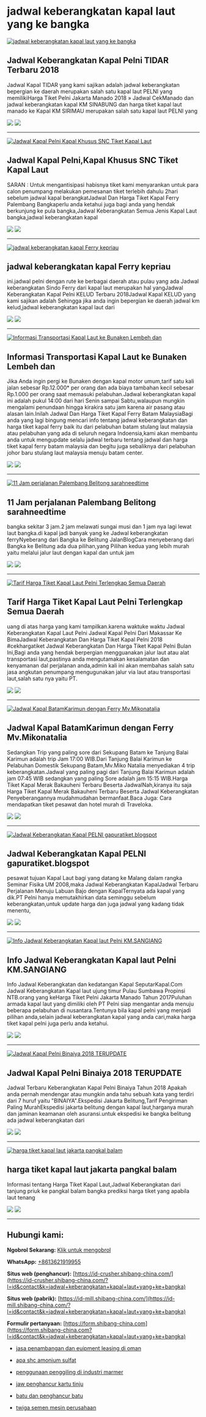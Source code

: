 # jadwal keberangkatan kapal laut yang ke bangka

<a href="https://swt.shibang-china.com/?l=id&img&k=jadwal+keberangkatan+kapal+laut+yang+ke+bangka" target="_blank">![jadwal keberangkatan kapal laut yang ke bangka](http://static.shibang-china.com/all-800x300/843.jpg)</a>

## Jadwal Keberangkatan Kapal Pelni TIDAR Terbaru 2018
Jadwal Kapal TIDAR yang kami sajikan adalah jadwal keberangkatan bepergian ke daerah merupakan salah satu kapal laut PELNI yang memilikiHarga Tiket Pelni Jakarta Manado 2018 » Jadwal CekManado dan jadwal keberangkatan kapal KM SINABUNG dan harga tiket kapal laut manado ke Kapal KM SIRIMAU merupakan salah satu kapal laut PELNI yang


<a href="https://whatsapp.shibangsoft.com/WhatsApp.php" target="_blank" title="WhatsApp">![](http://static.shibang-china.com/icon/whatsapp.png)</a> <a href="https://swt.shibang-china.com/?l=id&icon&k=jadwal+keberangkatan+kapal+laut+yang+ke+bangka" target="_blank">![](http://static.shibang-china.com/icon/chat-id.png)</a>

---

<a href="https://swt.shibang-china.com/?l=id&img&k=jadwal+keberangkatan+kapal+laut+yang+ke+bangka" target="_blank">![Jadwal Kapal Pelni,Kapal Khusus SNC Tiket Kapal Laut](http://static.shibang-china.com/all-800x300/1441.jpg)</a>

## Jadwal Kapal Pelni,Kapal Khusus SNC Tiket Kapal Laut
SARAN : Untuk mengantisipasi habisnya tiket kami menyarankan untuk para calon penumpang melakukan pemesanan tiket terlebih dahulu 2hari sebelum jadwal kapal berangkatJadwal Dan Harga Tiket Kapal Ferry Palembang Bangkaperlu anda ketahui juga bagi anda yang hendak berkunjung ke pula bangka,Jadwal Keberangkatan Semua Jenis Kapal Laut bangka,jadwal keberangkatan kapal


<a href="https://whatsapp.shibangsoft.com/WhatsApp.php" target="_blank" title="WhatsApp">![](http://static.shibang-china.com/icon/whatsapp.png)</a> <a href="https://swt.shibang-china.com/?l=id&icon&k=jadwal+keberangkatan+kapal+laut+yang+ke+bangka" target="_blank">![](http://static.shibang-china.com/icon/chat-id.png)</a>

---

<a href="https://swt.shibang-china.com/?l=id&img&k=jadwal+keberangkatan+kapal+laut+yang+ke+bangka" target="_blank">![jadwal keberangkatan kapal Ferry kepriau](http://static.shibang-china.com/all-800x300/1290.jpg)</a>

## jadwal keberangkatan kapal Ferry kepriau
ini.jadwal pelni dengan rute ke berbagai daerah atau pulau yang ada Jadwal keberangkatan Sindo Ferry dari kapal laut merupakan hal yangJadwal Keberangkatan Kapal Pelni KELUD Terbaru 2018Jadwal Kapal KELUD yang kami sajikan adalah Sehingga jika anda ingin bepergian ke daerah jadwal km kelud,jadwal keberangkatan kapal laut dari


<a href="https://whatsapp.shibangsoft.com/WhatsApp.php" target="_blank" title="WhatsApp">![](http://static.shibang-china.com/icon/whatsapp.png)</a> <a href="https://swt.shibang-china.com/?l=id&icon&k=jadwal+keberangkatan+kapal+laut+yang+ke+bangka" target="_blank">![](http://static.shibang-china.com/icon/chat-id.png)</a>

---

<a href="https://swt.shibang-china.com/?l=id&img&k=jadwal+keberangkatan+kapal+laut+yang+ke+bangka" target="_blank">![Informasi Transportasi Kapal Laut ke Bunaken Lembeh dan](http://static.shibang-china.com/all-800x300/710.jpg)</a>

## Informasi Transportasi Kapal Laut ke Bunaken Lembeh dan
Jika Anda ingin pergi ke Bunaken dengan kapal motor umum,tarif satu kali jalan sebesar Rp.12.000* per orang dan ada biaya tambahan kecil sebesar Rp.1.000 per orang saat memasuki pelabuhan.Jadwal keberangkatan kapal ini adalah pukul 14:00 dari hari Senin sampai Sabtu,walaupun mungkin mengalami penundaan hingga kirakira satu jam karena air pasang atau alasan lain.Inilah Jadwal Dan Harga Tiket Kapal Ferry Batam MalaysiaBagi anda yang lagi bingung mencari info tentang jadwal keberangkatan dan harga tiket kapal ferry baik itu dari pelabuhan batam stulang laut malaysia atau pelabuhan yang ada di seluruh negara Indoensia,kami akan membantu anda untuk mengupdate selalu jadwal terbaru tentang jadwal dan harga tiket kapal ferry batam malaysia dan begitu juga sebaliknya dari pelabuhan johor baru stulang laut malaysia menuju batam center.


<a href="https://whatsapp.shibangsoft.com/WhatsApp.php" target="_blank" title="WhatsApp">![](http://static.shibang-china.com/icon/whatsapp.png)</a> <a href="https://swt.shibang-china.com/?l=id&icon&k=jadwal+keberangkatan+kapal+laut+yang+ke+bangka" target="_blank">![](http://static.shibang-china.com/icon/chat-id.png)</a>

---

<a href="https://swt.shibang-china.com/?l=id&img&k=jadwal+keberangkatan+kapal+laut+yang+ke+bangka" target="_blank">![11 Jam perjalanan Palembang Belitong sarahneedtime](http://static.shibang-china.com/all-800x300/729.jpg)</a>

## 11 Jam perjalanan Palembang Belitong sarahneedtime
bangka sekitar 3 jam.2 jam melawati sungai musi dan 1 jam nya lagi lewat laut bangka.di kapal jadi banyak yang ke Jadwal keberangkatan ferryNyeberang dari Bangka ke Belitung JalanBlogCara menyeberang dari Bangka ke Belitung ada dua pilihan,yang Pilihan kedua yang lebih murah yaitu melalui jalur laut dengan kapal dan untuk jam


<a href="https://whatsapp.shibangsoft.com/WhatsApp.php" target="_blank" title="WhatsApp">![](http://static.shibang-china.com/icon/whatsapp.png)</a> <a href="https://swt.shibang-china.com/?l=id&icon&k=jadwal+keberangkatan+kapal+laut+yang+ke+bangka" target="_blank">![](http://static.shibang-china.com/icon/chat-id.png)</a>

---

<a href="https://swt.shibang-china.com/?l=id&img&k=jadwal+keberangkatan+kapal+laut+yang+ke+bangka" target="_blank">![Tarif Harga Tiket Kapal Laut Pelni Terlengkap Semua Daerah](http://static.shibang-china.com/all-800x300/1048.jpg)</a>

## Tarif Harga Tiket Kapal Laut Pelni Terlengkap Semua Daerah
uang di atas harga yang kami tampilkan.karena waktuke waktu Jadwal Keberangkatan Kapal Laut Pelni Jadwal Kapal Pelni Dari Makassar Ke BimaJadwal Keberangkatan Dan Harga Tiket Kapal Pelni 2018 #cekhargatiket Jadwal Keberangkatan Dan Harga Tiket Kapal Pelni Bulan Ini,Bagi anda yang hendak berpergian mengguanakan jalur laut atau alat transportasi laut,pastinya anda mengutamakan kesalamatan dan kenyamanan dal perjalanan anda,admin kali ini akan membahas salah satu jasa angkutan penumpang mengugunakan jalur via laut atau transportasi laut,salah satu nya yaitu PT.


<a href="https://whatsapp.shibangsoft.com/WhatsApp.php" target="_blank" title="WhatsApp">![](http://static.shibang-china.com/icon/whatsapp.png)</a> <a href="https://swt.shibang-china.com/?l=id&icon&k=jadwal+keberangkatan+kapal+laut+yang+ke+bangka" target="_blank">![](http://static.shibang-china.com/icon/chat-id.png)</a>

---

<a href="https://swt.shibang-china.com/?l=id&img&k=jadwal+keberangkatan+kapal+laut+yang+ke+bangka" target="_blank">![Jadwal Kapal BatamKarimun dengan Ferry Mv.Mikonatalia](http://static.shibang-china.com/all-800x300/568.jpg)</a>

## Jadwal Kapal BatamKarimun dengan Ferry Mv.Mikonatalia
Sedangkan Trip yang paling sore dari Sekupang Batam ke Tanjung Balai Karimun adalah trip Jam 17:00 WIB.Dari Tanjung Balai Karimun ke Pelabuhan Domestik Sekupang Batam,Mv.Miko Natalia menyediakan 4 trip keberangkatan.Jadwal yang paling pagi dari Tanjung Balai Karimun adalah jam 07:45 WIB sedangkan yang paling Sore adalah jam 15:15 WIB.Harga Tiket Kapal Merak Bakauheni Terbaru Beserta JadwalNah,kiranya itu saja Harga Tiket Kapal Merak Bakauheni Terbaru Beserta Jadwal Keberangkatan Penyeberangannya mudahmudahan bermanfaat.Baca Juga: Cara mendapatkan tiket pesawat dan hotel murah di Traveloka.


<a href="https://whatsapp.shibangsoft.com/WhatsApp.php" target="_blank" title="WhatsApp">![](http://static.shibang-china.com/icon/whatsapp.png)</a> <a href="https://swt.shibang-china.com/?l=id&icon&k=jadwal+keberangkatan+kapal+laut+yang+ke+bangka" target="_blank">![](http://static.shibang-china.com/icon/chat-id.png)</a>

---

<a href="https://swt.shibang-china.com/?l=id&img&k=jadwal+keberangkatan+kapal+laut+yang+ke+bangka" target="_blank">![Jadwal Keberangkatan Kapal PELNI gapuratiket.blogspot](http://static.shibang-china.com/all-800x300/552.jpg)</a>

## Jadwal Keberangkatan Kapal PELNI gapuratiket.blogspot
pesawat tujuan Kapal Laut bagi yang datang ke Malang dalam rangka Seminar Fisika UM 2008,maka Jadwal Keberangkatan KapalJadwal Terbaru Perjalanan Menuju Labuan Bajo dengan KapalTernyata ada kapal yang dik.PT Pelni hanya memutakhirkan data seminggu sebelum keberangkatan,untuk update harga dan juga jadwal yang kadang tidak menentu,


<a href="https://whatsapp.shibangsoft.com/WhatsApp.php" target="_blank" title="WhatsApp">![](http://static.shibang-china.com/icon/whatsapp.png)</a> <a href="https://swt.shibang-china.com/?l=id&icon&k=jadwal+keberangkatan+kapal+laut+yang+ke+bangka" target="_blank">![](http://static.shibang-china.com/icon/chat-id.png)</a>

---

<a href="https://swt.shibang-china.com/?l=id&img&k=jadwal+keberangkatan+kapal+laut+yang+ke+bangka" target="_blank">![Info Jadwal Keberangkatan Kapal laut Pelni KM.SANGIANG](http://static.shibang-china.com/all-800x300/1055.jpg)</a>

## Info Jadwal Keberangkatan Kapal laut Pelni KM.SANGIANG
Info Jadwal Keberangkatan dan kedatangan Kapal SeputarKapal.Com Jadwal Keberangkatan Kapal laut ujung timur Pulau Sumbawa Propinsi NTB.orang yang keHarga Tiket Pelni Jakarta Manado Tahun 2017Puluhan armada kapal laut yang dimiliki oleh PT Pelni siap mengantar anda menuju beberapa pelabuhan di nusantara.Tentunya bila kapal pelni yang menjadi pilihan anda,selain jadwal keberangkatan kapal yang anda cari,maka harga tiket kapal pelni juga perlu anda ketahui.


<a href="https://whatsapp.shibangsoft.com/WhatsApp.php" target="_blank" title="WhatsApp">![](http://static.shibang-china.com/icon/whatsapp.png)</a> <a href="https://swt.shibang-china.com/?l=id&icon&k=jadwal+keberangkatan+kapal+laut+yang+ke+bangka" target="_blank">![](http://static.shibang-china.com/icon/chat-id.png)</a>

---

<a href="https://swt.shibang-china.com/?l=id&img&k=jadwal+keberangkatan+kapal+laut+yang+ke+bangka" target="_blank">![Jadwal Kapal Pelni Binaiya 2018 TERUPDATE](http://static.shibang-china.com/all-800x300/1257.jpg)</a>

## Jadwal Kapal Pelni Binaiya 2018 TERUPDATE
Jadwal Terbaru Keberangkatan Kapal Pelni Binaiya Tahun 2018 Apakah anda pernah mendengar atau mungkin anda tahu sebuah kata yang terdiri dari 7 huruf yaitu "BINAIYA".Ekspedisi Jakarta Belitung,Tarif Pengiriman Paling MurahEkspedisi jakarta belitung dengan kapal laut,harganya murah dan jaminan keamanan oleh asuransi.untuk ekspedisi ke bangka belitung ada jadwal keberangkatan dari


<a href="https://whatsapp.shibangsoft.com/WhatsApp.php" target="_blank" title="WhatsApp">![](http://static.shibang-china.com/icon/whatsapp.png)</a> <a href="https://swt.shibang-china.com/?l=id&icon&k=jadwal+keberangkatan+kapal+laut+yang+ke+bangka" target="_blank">![](http://static.shibang-china.com/icon/chat-id.png)</a>

---

<a href="https://swt.shibang-china.com/?l=id&img&k=jadwal+keberangkatan+kapal+laut+yang+ke+bangka" target="_blank">![harga tiket kapal laut jakarta pangkal balam](http://static.shibang-china.com/all-800x300/584.jpg)</a>

## harga tiket kapal laut jakarta pangkal balam
Informasi tentang Harga Tiket Kapal Laut,Jadwal Keberangkatan dari tanjung priuk ke pangkal balam bangka prediksi harga tiket yang apabila laut tenang

<a href="https://whatsapp.shibangsoft.com/WhatsApp.php" target="_blank" title="WhatsApp">![](http://static.shibang-china.com/icon/whatsapp.png)</a> <a href="https://swt.shibang-china.com/?l=id&icon&k=jadwal+keberangkatan+kapal+laut+yang+ke+bangka" target="_blank">![](http://static.shibang-china.com/icon/chat-id.png)</a>

---
## Hubungi kami:

**Ngobrol Sekarang:** [Klik untuk mengobrol](https://swt.shibang-china.com?l=id&contact&k=jadwal+keberangkatan+kapal+laut+yang+ke+bangka)

**WhatsApp:**  [+8613621919955](https://whatsapp.shibangsoft.com/WhatsApp.php)

**Situs web (penghancur):** [https://id-crusher.shibang-china.com/](https://id-crusher.shibang-china.com/?l=id&contact&k=jadwal+keberangkatan+kapal+laut+yang+ke+bangka)

**Situs web (pabrik):** [https://id-mill.shibang-china.com/](https://id-mill.shibang-china.com/?l=id&contact&k=jadwal+keberangkatan+kapal+laut+yang+ke+bangka)

**Formulir pertanyaan:** [https://form.shibang-china.com](https://form.shibang-china.com?l=id&contact&k=jadwal+keberangkatan+kapal+laut+yang+ke+bangka)

* [jasa penambangan dan euipment leasing di oman](../40/jasa%20penambangan%20dan%20euipment%20leasing%20di%20oman.md)

* [apa shc amonium sulfat](../39/apa%20shc%20amonium%20sulfat.md)

* [penggunaan penggiling di industri marmer](../31/penggunaan%20penggiling%20di%20industri%20marmer.md)

* [jaw penghancur kartu tinju](../36/jaw%20penghancur%20kartu%20tinju.md)

* [batu dan penghancur batu](../31/batu%20dan%20penghancur%20batu.md)

* [twiga semen mesin perusahaan](../37/twiga%20semen%20mesin%20perusahaan.md)